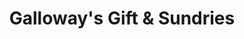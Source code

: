 ---
title: "Galloway's Gift & Sundries"
url: /portland/galloways-gift-and-sundries/
shop: convenience
---